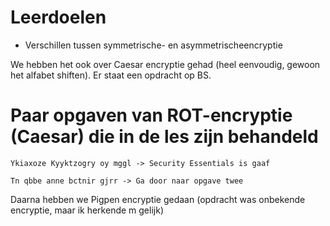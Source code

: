 # Leerdoelen
- Verschillen tussen symmetrische- en asymmetrischeencryptie

We hebben het ook over Caesar encryptie gehad (heel eenvoudig, gewoon het alfabet shiften). Er staat een opdracht op BS.

# Paar opgaven van ROT-encryptie (Caesar) die in de les zijn behandeld
```
Ykiaxoze Kyyktzogry oy mggl -> Security Essentials is gaaf
```

```
Tn qbbe anne bctnir gjrr -> Ga door naar opgave twee
```

Daarna hebben we Pigpen encryptie gedaan (opdracht was onbekende encryptie, maar ik herkende m gelijk)
